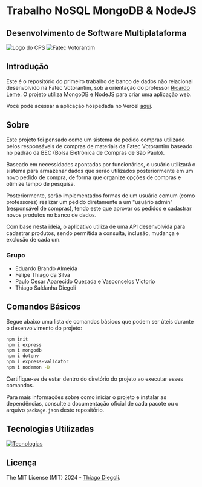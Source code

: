 # Trabalho NoSQL MongoDB & NodeJS
## Desenvolvimento de Software Multiplataforma
![Logo do CPS](public/img/cps.png)
![Fatec Votorantim](public/img/fatec-votorantim.png)
## Introdução

Este é o repositório do primeiro trabalho de banco de dados não relacional desenvolvido na Fatec Votorantim, sob a orientação do professor [Ricardo Leme](https://github.com/ricardoleme). O projeto utiliza MongoDB e NodeJS para criar uma aplicação web.

Você pode acessar a aplicação hospedada no Vercel [aqui](link).

## Sobre
Este projeto foi pensado como um sistema de pedido compras utilizado pelos responsáveis de compras de materiais da Fatec Votorantim baseado no padrão da BEC (Bolsa Eletrônica de Compras de São Paulo). 

Baseado em necessidades apontadas por funcionários, o usuário utilizará o sistema para armazenar dados que serão utilizados posteriormente em um novo pedido de compra, de forma que organize opções de compras e otimize tempo de pesquisa.

Posteriormente, serão implementados formas de um usuário comum (como professores) realizar um pedido diretamente a um "usuário admin" (responsável de compras), tendo este que aprovar os pedidos e cadastrar novos produtos no banco de dados.

Com base nesta ideia, o aplicativo utiliza de uma API desenvolvida para cadastrar produtos, sendo permitida a consulta, inclusão, mudança e exclusão de cada um.

### Grupo
* Eduardo Brando Almeida
* Felipe Thiago da Silva
* Paulo Cesar Aparecido Quezada e Vasconcelos Victorio
* Thiago Saldanha Diegoli

## Comandos Básicos

Segue abaixo uma lista de comandos básicos que podem ser úteis durante o desenvolvimento do projeto:

```bash
npm init
npm i express
npm i mongodb
npm i dotenv
npm i express-validator
npm i nodemon -D
```

Certifique-se de estar dentro do diretório do projeto ao executar esses comandos.

Para mais informações sobre como iniciar o projeto e instalar as dependências, consulte a documentação oficial de cada pacote ou o arquivo `package.json` deste repositório.

## Tecnologias Utilizadas
[![Tecnologias](https://skillicons.dev/icons?i=html,css,js,tailwind,nodejs,mongodb,vercel,vscode)](https://skillicons.dev)
## Licença

The MIT License (MIT) 2024 - [Thiago Diegoli](https://github.com/thiago-diegoli/).
